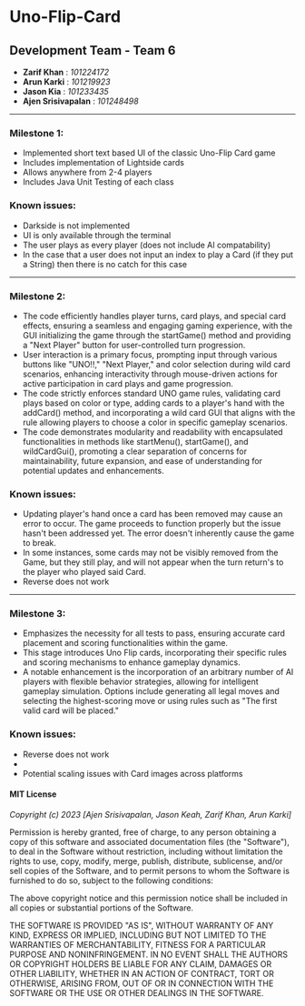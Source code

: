# Uno-Flip-Card
## Development Team - Team 6
- __Zarif Khan__ : _101224172_
- __Arun Karki__ : _101219923_
- __Jason Kia__ : _101233435_
- __Ajen Srisivapalan__ : _101248498_
-------------------------------------------------------------------
### Milestone 1:
- Implemented short text based UI of the classic Uno-Flip Card game
- Includes implementation of Lightside cards
- Allows anywhere from 2-4 players
- Includes Java Unit Testing of each class

### Known issues:
- Darkside is not implemented 
- UI is only available through the terminal
- The user plays as every player (does not include AI compatability)
- In the case that a user does not input an index to play a Card (if they put a String) then there is no catch for this case
--------------------------------------------------------------------
### Milestone 2:
- The code efficiently handles player turns, card plays, and special card effects, ensuring a seamless and engaging gaming experience, with the GUI initializing the game through the startGame() method and providing a "Next Player" button for user-controlled turn progression.
- User interaction is a primary focus, prompting input through various buttons like "UNO!!," "Next Player," and color selection during wild card scenarios, enhancing interactivity through mouse-driven actions for active participation in card plays and game progression.
- The code strictly enforces standard UNO game rules, validating card plays based on color or type, adding cards to a player's hand with the addCard() method, and incorporating a wild card GUI that aligns with the rule allowing players to choose a color in specific gameplay scenarios.
- The code demonstrates modularity and readability with encapsulated functionalities in methods like startMenu(), startGame(), and wildCardGui(), promoting a clear separation of concerns for maintainability, future expansion, and ease of understanding for potential updates and enhancements.

### Known issues:
- Updating player's hand once a card has been removed may cause an error to occur. The game proceeds to function properly but the issue hasn't been addressed yet. The error doesn't inherently cause the game to break.
- In some instances, some cards may not be visibly removed from the Game, but they still play, and will not appear when the turn return's to the player who played said Card.
- Reverse does not work
--------------------------------------------------------------------
### Milestone 3:
- Emphasizes the necessity for all tests to pass, ensuring accurate card placement and scoring functionalities within the game.
- This stage introduces Uno Flip cards, incorporating their specific rules and scoring mechanisms to enhance gameplay dynamics.
- A notable enhancement is the incorporation of an arbitrary number of AI players with flexible behavior strategies, allowing for intelligent gameplay simulation. Options include generating all legal moves and selecting the highest-scoring move or using rules such as "The first valid card will be placed."

### Known issues:
- Reverse does not work
- 
- Potential scaling issues with Card images across platforms  

#### MIT License

_Copyright (c) 2023 [Ajen Srisivapalan, Jason Keah, Zarif Khan, Arun Karki]_

Permission is hereby granted, free of charge, to any person obtaining a copy
of this software and associated documentation files (the "Software"), to deal
in the Software without restriction, including without limitation the rights
to use, copy, modify, merge, publish, distribute, sublicense, and/or sell
copies of the Software, and to permit persons to whom the Software is
furnished to do so, subject to the following conditions:

The above copyright notice and this permission notice shall be included in all
copies or substantial portions of the Software.

THE SOFTWARE IS PROVIDED "AS IS", WITHOUT WARRANTY OF ANY KIND, EXPRESS OR
IMPLIED, INCLUDING BUT NOT LIMITED TO THE WARRANTIES OF MERCHANTABILITY,
FITNESS FOR A PARTICULAR PURPOSE AND NONINFRINGEMENT. IN NO EVENT SHALL THE
AUTHORS OR COPYRIGHT HOLDERS BE LIABLE FOR ANY CLAIM, DAMAGES OR OTHER
LIABILITY, WHETHER IN AN ACTION OF CONTRACT, TORT OR OTHERWISE, ARISING FROM,
OUT OF OR IN CONNECTION WITH THE SOFTWARE OR THE USE OR OTHER DEALINGS IN THE
SOFTWARE.
